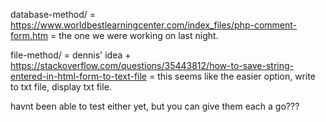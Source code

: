 database-method/ = https://www.worldbestlearningcenter.com/index_files/php-comment-form.htm = the one we were working on last night.

file-method/ = dennis' idea + https://stackoverflow.com/questions/35443812/how-to-save-string-entered-in-html-form-to-text-file = this seems like the easier option, write to txt file, display txt file.

havnt been able to test either yet, but you can give them each a go???
